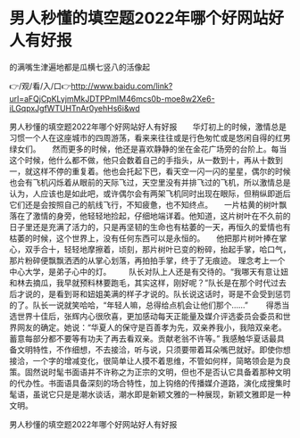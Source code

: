 # 男人秒懂的填空题2022年哪个好网站好人有好报
的满嘴生津遍地都是瓜横七竖八的活像起

👉/观/看/入/口👉http://www.baidu.com/link?url=aFQjCpKLyjmMkJDTPPmIM46mcs0b-moe8w2Xe6-iLGqpxJgfWTUHTnAr0yehHs6i&wd

男人秒懂的填空题2022年哪个好网站好人有好报　　华灯初上的时候，激情总是习惯一个人在这座城市的四周游荡，看来来往往或是行色匆忙或是悠闲自得的红男绿女们。　　然而更多的时候，他还是喜欢静静的坐在金花广场旁的台阶上。每当这个时候，他什么都不做，他只会数着自己的手指头，从一数到十，再从十数到一，就这样不停的重复着。他也会托起下巴，看天空一闪一闪的星星，偶尔的时候也会有飞机闪烁着从眼前的天际飞过，天空里没有并排飞过的飞机，所以激情总是认为，人应该也是如此吧，或许偶尔会有两架飞机同时出现在眼际，但稍纵即逝后它们还是会按照自己的航线飞行，不知疲惫，也不知终点。　　一片枯黄的树叶飘落在了激情的身旁，他轻轻地捡起，仔细地端详着。他知道，这片树叶在不久前的日子里还是充满了活力的，只是再坚韧的生命也有枯萎的一天，再恒久的爱情也有枯萎的时候，这个世界上，没有任何东西可以是永恒的。　　他把那片树叶捧在掌心，双手合十，轻轻地摩擦着，顷刻，那片树叶已变的粉碎，抬起手掌，哈口气，那片粉碎便飘飘洒洒的从掌心划落，再拍拍手掌，终于了无痕迹。
理念考上一个中心大学，是弟子心中的灯。
　　队长对队上人还是有交待的。“我哪天有意让妞和林去摘瓜，我早就预料林要跑毛，其实这样，刚好呢？”队长是在那个时代过去后才说的，是看到哥和妞姐美满的样子才说的。队长说这话时，哥是不会受到惩罚的了。队长一说就笑哈哈，“年轻人嘛，总得给点机会让他们那个……”
　　得悉当选世界十佳后，张辉内心很欣喜，更加感动每天正能量及媒介评选委员会委员和世界网友的确定。她说：“华夏人的保守是百善孝为先，双亲养我小，我陪双亲老。蓄意每部分都不要等有功夫了再去看双亲。贡献老翁不许等。”
我感触华夏话最具备文明特性，不作细想，不去接洽，听与说，只须要带着耳朵嘴巴就好。即使你想接洽，一个字的增减变化，很简单让人摸不着思维，不管如何样，简略领会是为良策。固然说时髦书面语并不许称之为正宗的文明，但也不是否认它具备着那种文明的代办性。书面语具备深刻的场合特性，加上钩络的传播媒介道路，演化成搜集时髦语，虽说它只是是潮水谈话，潮水即是新颖文雅的一种展现，新颖文雅即是一种文明。

男人秒懂的填空题2022年哪个好网站好人有好报

